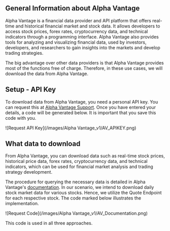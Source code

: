   ## General Information about Alpha Vantage
 Alpha Vantage is a financial data provider and API platform that offers real-time and historical financial market and stock data. It allows developers to access stock prices, forex rates, cryptocurrency data, and technical indicators through a programming interface. Alpha Vantage also provides tools for analyzing and visualizing financial data, used by investors, developers, and researchers to gain insights into the markets and develop trading strategies.

 The big advantage over other data providers is that Alpha Vantage provides most of the functions free of charge. Therefore, in these use cases, we will download the data from Alpha Vantage.

## Setup - API Key
To download data from Alpha Vantage, you need a personal API key. You can request this at [Alpha Vantage Support](https://www.alphavantage.co/support/#api-key). Once you have entered your details, a code will be generated below. It is important that you save this code with you.

![Request API Key](/images/Alpha Vantage_v1/AV_APIKEY.png)

## What data to download
From Alpha Vantage, you can download data such as real-time stock prices, historical price data, forex rates, cryptocurrency data, and technical indicators, which can be used for financial market analysis and trading strategy development.

The procedure for querying the necessary data is detailed in Alpha Vantage's [documentation](https://www.alphavantage.co/documentation/). In our scenario, we intend to download daily stock market data for various stocks. Hence, we utilize the Quote Endpoint for each respective stock. The code marked below illustrates the implementation.

![Request Code](/images/Alpha Vantage_v1/AV_Documentation.png)

This code is used in all three approaches.

